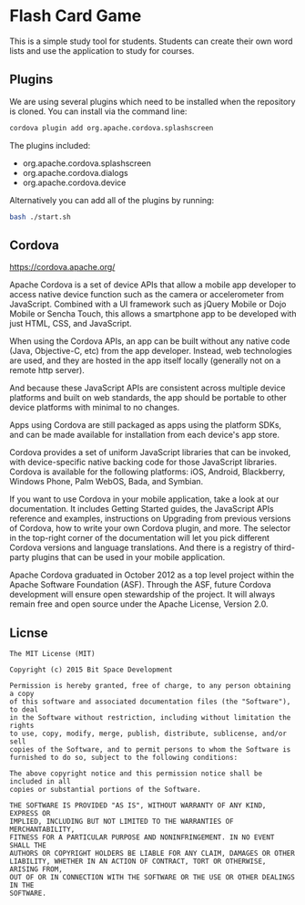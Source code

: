 # Flash Card Game

This is a simple study tool for students. Students can create their own word lists and use the application to study for courses.

## Plugins

We are using several plugins which need to be installed when the repository is cloned. You can install via the command line:
```bash
cordova plugin add org.apache.cordova.splashscreen
```

The plugins included:
* org.apache.cordova.splashscreen
* org.apache.cordova.dialogs
* org.apache.cordova.device

Alternatively you can add all of the plugins by running:
```bash
bash ./start.sh
```

## Cordova

https://cordova.apache.org/

Apache Cordova is a set of device APIs that allow a mobile app developer to access native device function such as the camera or accelerometer from JavaScript. Combined with a UI framework such as jQuery Mobile or Dojo Mobile or Sencha Touch, this allows a smartphone app to be developed with just HTML, CSS, and JavaScript.

When using the Cordova APIs, an app can be built without any native code (Java, Objective-C, etc) from the app developer. Instead, web technologies are used, and they are hosted in the app itself locally (generally not on a remote http server).

And because these JavaScript APIs are consistent across multiple device platforms and built on web standards, the app should be portable to other device platforms with minimal to no changes.

Apps using Cordova are still packaged as apps using the platform SDKs, and can be made available for installation from each device's app store.

Cordova provides a set of uniform JavaScript libraries that can be invoked, with device-specific native backing code for those JavaScript libraries. Cordova is available for the following platforms: iOS, Android, Blackberry, Windows Phone, Palm WebOS, Bada, and Symbian.

If you want to use Cordova in your mobile application, take a look at our documentation. It includes Getting Started guides, the JavaScript APIs reference and examples, instructions on Upgrading from previous versions of Cordova, how to write your own Cordova plugin, and more. The selector in the top-right corner of the documentation will let you pick different Cordova versions and language translations. And there is a registry of third-party plugins that can be used in your mobile application.

Apache Cordova graduated in October 2012 as a top level project within the Apache Software Foundation (ASF). Through the ASF, future Cordova development will ensure open stewardship of the project. It will always remain free and open source under the Apache License, Version 2.0.

## Licnse
```
The MIT License (MIT)

Copyright (c) 2015 Bit Space Development

Permission is hereby granted, free of charge, to any person obtaining a copy
of this software and associated documentation files (the "Software"), to deal
in the Software without restriction, including without limitation the rights
to use, copy, modify, merge, publish, distribute, sublicense, and/or sell
copies of the Software, and to permit persons to whom the Software is
furnished to do so, subject to the following conditions:

The above copyright notice and this permission notice shall be included in all
copies or substantial portions of the Software.

THE SOFTWARE IS PROVIDED "AS IS", WITHOUT WARRANTY OF ANY KIND, EXPRESS OR
IMPLIED, INCLUDING BUT NOT LIMITED TO THE WARRANTIES OF MERCHANTABILITY,
FITNESS FOR A PARTICULAR PURPOSE AND NONINFRINGEMENT. IN NO EVENT SHALL THE
AUTHORS OR COPYRIGHT HOLDERS BE LIABLE FOR ANY CLAIM, DAMAGES OR OTHER
LIABILITY, WHETHER IN AN ACTION OF CONTRACT, TORT OR OTHERWISE, ARISING FROM,
OUT OF OR IN CONNECTION WITH THE SOFTWARE OR THE USE OR OTHER DEALINGS IN THE
SOFTWARE.
```
